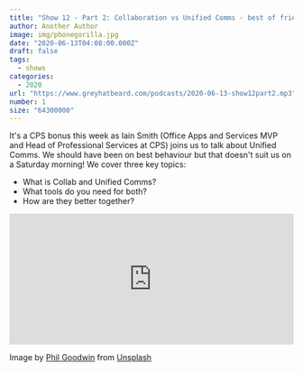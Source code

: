 ```yaml
---
title: "Show 12 - Part 2: Collaboration vs Unified Comms - best of friends or mortal enemies?"
author: Another Author
image: img/phonegorilla.jpg
date: "2020-06-13T04:08:00.000Z"
draft: false
tags: 
  - shows
categories:
  - 2020
url: "https://www.greyhatbeard.com/podcasts/2020-06-13-show12part2.mp3"
number: 1
size: "64300000"
---
```



It's a CPS bonus this week as Iain Smith (Office Apps and Services MVP and Head of Professional Services at CPS) joins us to talk about Unified Comms. We should have been on best behaviour but that doesn't suit us on a Saturday morning! We cover three key topics:
- What is Collab and Unified Comms?
- What tools do you need for both?
- How are they better together?

<iframe src="https://open.spotify.com/embed-podcast/episode/6PrxpeWnjPpf8FCgka6AQa" width="100%" height="232" frameborder="0" allowtransparency="true" allow="encrypted-media"></iframe>

Image by [Phil Goodwin](https://unsplash.com/@fhlcreative) from [Unsplash](https://unsplash.com)
